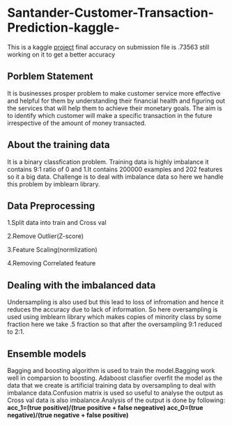 # Santander-Customer-Transaction-Prediction-kaggle-
This is a kaggle [project](https://www.kaggle.com/nikitaomare/kernela4cb13745e) final accuracy on submission file is .73563 still working on it to get a better accuracy
## Porblem Statement
It is businesses prosper problem to make customer service more effective and helpful for them by understanding their financial health and figuring out the services that will help them  to achieve their monetary goals. The aim is to identify which customer will make a specific transaction in the future irrespective of the amount of money transacted.

## About the training data
It is a binary classfication problem. Training data is highly imbalance it contains 9:1 ratio of 0 and 1.It contains 200000 examples 
and 202 features so it a big data. Challenge is to deal with imbalance data so here we handle this problem by imblearn library.

## Data Preprocessing
1.Split data into train and Cross val

2.Remove Outlier(Z-score)

3.Feature Scaling(normlization)

4.Removing Correlated feature

## Dealing with the imbalanced data
Undersampling is also used but this lead to loss of infromation and hence it reduces the accuracy due to lack of information. So here oversampling is used using imblearn library which makes copies of minority class by some fraction here we take .5 fraction so that after the oversampling 9:1 reduced to 2:1.

## Ensemble models
Bagging and boosting algorithm is used to train the model.Bagging work well in comparsion to boosting. Adaboost classfier overfit
the model as the data that we create is artificial training data by oversampling to deal with imbalance data.Confusion matrix is used so 
useful to analyse the output as Cross val data is also imbalance.Analysis of the output is done by following:
**acc_1=(true positive)/(true positive + false negeative)
acc_0=(true negative)/(true negative + false positive)**



